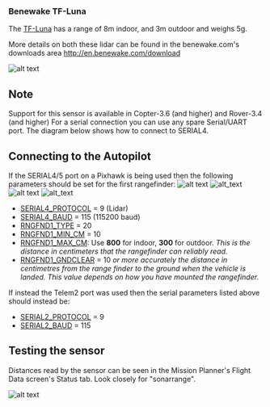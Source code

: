 ### Benewake TF-Luna

The [TF-Luna] has a range of 8m indoor, and 3m outdoor and weighs 5g.

More details on both these lidar can be found in the benewake.com's downloads area <http://en.benewake.com/download>

![alt text](http://en.benewake.com/res/wuliu/images/157893742712833213.jpg)

## Note
   Support for this sensor is available in Copter-3.6 (and higher) and Rover-3.4 (and higher)
   For a serial connection you can use any spare Serial/UART port.  The diagram below shows how to connect to SERIAL4.

## Connecting to the Autopilot
If the SERIAL4/5 port on a Pixhawk is being used then the following parameters should be set for the first rangefinder:
![alt text](https://ardupilot.org/copter/_images/benewake-tf02-pixhawk.png)
![alt_text](https://i.pinimg.com/originals/a9/32/47/a93247adec604763fde121b0d2225965.jpg)
<br>
![alt text](https://i.pinimg.com/originals/d7/f9/c4/d7f9c4993217480651c44c335b2c5a30.jpg)
![alt_text](https://i.pinimg.com/originals/7a/4d/7d/7a4d7d0160056d41675534d848523b20.jpg)

- [SERIAL4_PROTOCOL] = 9 (Lidar)
- [SERIAL4_BAUD] = 115 (115200 baud)
- [RNGFND1_TYPE] = 20
- [RNGFND1_MIN_CM] = 10
- [RNGFND1_MAX_CM]: Use **800** for indoor, **300** for outdoor. *This is the distance in centimeters that the rangefinder can reliably read.*
- [RNGFND1_GNDCLEAR] = 10 *or more accurately the distance in centimetres from the range finder to the ground when the vehicle is landed.  This value depends on how you have mounted the rangefinder.*

If instead the Telem2 port was used then the serial parameters listed above should instead be:

- [SERIAL2_PROTOCOL] = 9
- [SERIAL2_BAUD] = 115


## Testing the sensor
Distances read by the sensor can be seen in the Mission Planner's Flight
Data screen's Status tab. Look closely for "sonarrange".

![alt text](https://ardupilot.org/copter/_images/mp_rangefinder_lidarlite_testing.jpg)



[TF-Luna]: http://en.benewake.com/product/detail/5e1c1fd04d839408076b6255.html
[SERIAL4_PROTOCOL]: https://ardupilot.org/copter/docs/parameters.html#serial4-protocol
[SERIAL4_BAUD]: https://ardupilot.org/copter/docs/parameters.html#serial4-baud
[RNGFND1_TYPE]: https://ardupilot.org/copter/docs/parameters.html#rngfnd1-type
[RNGFND1_MIN_CM]: https://ardupilot.org/copter/docs/parameters.html#rngfnd1-min-cm
[RNGFND1_MAX_CM]: https://ardupilot.org/copter/docs/parameters.html#rngfnd1-max-cm
[RNGFND1_GNDCLEAR]: https://ardupilot.org/copter/docs/parameters.html#rngfnd1-gndclear
[SERIAL2_PROTOCOL]: https://ardupilot.org/copter/docs/parameters.html#serial2-protocol
[SERIAL2_BAUD]: https://ardupilot.org/copter/docs/parameters.html#serial2-baud
